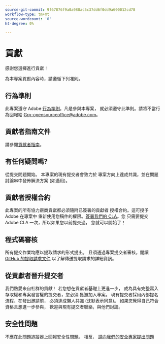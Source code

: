 ```yaml
---
source-git-commit: 9f67076f9a0a988ac5c37dd6f0dd9a600012cd78
workflow-type: tm+mt
source-wordcount: '0'
ht-degree: 0%

---
```

# 貢獻

感謝您選擇進行貢獻！

為本專案貢獻內容時，請遵循下列准則。

## 行為準則

此專案遵守 Adobe [行為準則](code-of-conduct.md)。凡是參與本專案，
就必須遵守此準則。請將不當行為回報給
[Grp-opensourceoffice@adobe.com](mailto:Grp-opensourceoffice@adobe.com)。

## 貢獻者指南文件

請參閱[貢獻者指南](https://experienceleague.adobe.com/docs/contributor/contributor-guide/introduction.html?lang=zh-Hant)。

## 有任何疑問嗎?

從提交問題開始。 本專案的現有提交者會致力於
專案方向上達成共識，並在問題討論串中發佈解決方案
(如適用)。

## 貢獻者授權合約

此專案的所有協力廠商貢獻都必須隨附已簽署的貢獻者
授權合約。這可授予 Adobe 在專案中
重新使用您稿件的權限。[簽署我們的 CLA](http://opensource.adobe.com/cla.html)。您
只需要提交 Adobe CLA 一次，所以如果您以前提交過，
您就可以開始了！

## 程式碼審核

所有提交作業均應以提取請求的形式提出，
且須通過專案提交者審核。閱讀 [GitHub 的提取請求文件](https://help.github.com/articles/about-pull-requests/)
以了解傳送提取請求的詳細資訊。

<!--
Lastly, please follow the [pull request template](PULL_REQUEST_TEMPLATE.md) when
submitting a pull request!
-->

## 從貢獻者晉升提交者

我們熱愛來自社群的貢獻！ 若您想在貢獻者基礎上更進一步，
成為具有完整寫入存取權和專案發言權的提交者，您必須
獲邀加入專案。 現有提交者採用內部提名
流程，在發出邀請前，
必須達成懶人共識 (沈默表示同意)。 如果您覺得自己符合資格且想進一步參與，
歡迎與現有提交者聯絡，與他們討論。

## 安全性問題

不應在此問題追蹤器上回報安全性問題。 相反， [請向我們的安全專家提出問題](https://helpx.adobe.com/tw/security/alertus.html)
